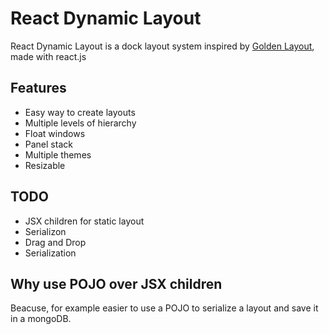 # React Dynamic Layout

React Dynamic Layout is a dock layout system inspired by [Golden Layout](https://golden-layout.com), made with react.js

## Features

* Easy way to create layouts
* Multiple levels of hierarchy
* Float windows
* Panel stack
* Multiple themes
* Resizable



## TODO
* JSX children for static layout
* Serializon
* Drag and Drop
* Serialization

## Why use POJO over JSX children

Beacuse, for example easier to use a POJO to serialize a layout and save it in a mongoDB.